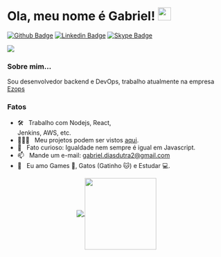 # Ola, meu nome é Gabriel! <img src="https://raw.githubusercontent.com/iampavangandhi/iampavangandhi/master/gifs/Hi.gif" width="30px"></h2>

[![Github Badge](https://img.shields.io/badge/-Github-000?style=flat-square&logo=Github&logoColor=white&link=https://github.com/fagnerpsantos)](https://github.com/cafesao)
[![Linkedin Badge](https://img.shields.io/badge/-LinkedIn-blue?style=flat-square&logo=Linkedin&logoColor=white&link=https://www.linkedin.com/in/fagnerpsantos/)](https://www.linkedin.com/in/gabriel-dias-dutra/)
[![Skype Badge](https://img.shields.io/badge/-Skype-Blue?style=flat-square&logo=Skype&logoColor=white&link=https://www.linkedin.com/in/fagnerpsantos/)](https://join.skype.com/invite/xlB9Aoj4TGud)

[![](https://gitwar.herokuapp.com/badge?username=cafesao&label=Gitwar%20Profile%20Score&style=for-the-badge&color=0088cc)](https://gitwar.herokuapp.com/)

### Sobre mim...

Sou desenvolvedor backend e DevOps, trabalho atualmente na empresa [Ezops](https://www.ezops.com.br/)

### Fatos

- 🛠 &nbsp; Trabalho com Nodejs, React, <br /> Jenkins, AWS, etc.
- 👨🏻‍💻 &nbsp; Meu projetos podem ser vistos [aqui](https://github.com/cafesao).
- 👾 &nbsp; Fato curioso: Igualdade nem sempre é igual em Javascript.
- 📫 &nbsp; Mande um e-mail: gabriel.diasdutra2@gmail.com
- 💙 &nbsp; Eu amo Games 👾, Gatos (Gatinho 🐱) e Estudar 💻.

<p align="center">
  <a href="https://github.com/anuraghazra/github-readme-stats">
    <img
      align="center"
      src="https://github-readme-stats.vercel.app/api?username=cafesao&theme=dracula&show_icons=true"
    />
  </a>
  <a href="https://github.com/anuraghazra/github-readme-stats">
    <img
      align="center"
      height="165"
      src="https://github-readme-stats.vercel.app/api/top-langs/?username=cafesao&theme=dracula&show_icons=true"
    />
  </a>
</p>

